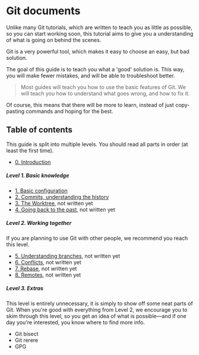 # Git documents

Unlike many Git tutorials, which are written to teach you as little as possible, so you can start working soon, this tutorial aims to give you a understanding of what is going on behind the scenes.

Git is a very powerful tool, which makes it easy to choose an easy, but bad solution.

The goal of this guide is to teach you what a 'good' solution is. This way, you will make fewer mistakes, and will be able to troubleshoot better.

> Most guides will teach you how to use the basic features of Git.
> We will teach you how to understand what goes wrong, and how to fix it.

Of course, this means that there will be more to learn, instead of just copy-pasting commands and hoping for the best.

## Table of contents

This guide is split into multiple levels. You should read all parts in order (at least the first time).

- [0. Introduction](0-introduction.md)

##### Level 1. Basic knowledge

- [1. Basic configuration](1-basics.md)
- [2. Commits, understanding the history](2-commits.md)
- [3. The Worktree](3-worktree.md), not written yet
- [4. Going back to the past](4-going-to-the-past.md), not written yet

##### Level 2. Working together

If you are planning to use Git with other people, we recommend you reach this level.

- [5. Understanding branches](5-branches.md), not written yet
- [6. Conflicts](6-conflicts.md), not written yet
- [7. Rebase](7-rebase.md), not written yet
- [8. Remotes](8-remotes.md), not written yet

##### Level 3. Extras

This level is entirely unnecessary, it is simply to show off some neat parts of Git. When you're good with everything from Level 2, we encourage you to skim through this level, so you get an idea of what is possible—and if one day you're interested, you know where to find more info.

- Git bisect
- Git rerere
- GPG
